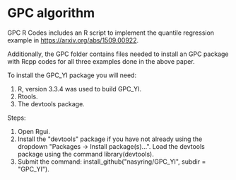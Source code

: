 # GPC algorithm


GPC R Codes includes an R script to implement the quantile regression example in https://arxiv.org/abs/1509.00922.

Additionally, the GPC folder contains files needed to install an GPC package with Rcpp codes for all three examples done in the above paper.

To install the GPC_YI package you will need:
  1.  R, version 3.3.4 was used to build GPC_YI.
  2.  Rtools.
  3.  The devtools package.
  
Steps:
  1.  Open Rgui.
  2.  Install the "devtools" package if you have not already using the dropdown "Packages -> Install package(s)...".  Load the devtools      package using the command library(devtools).  
  3.  Submit the command: install_github("nasyring/GPC_YI", subdir = "GPC_YI").
